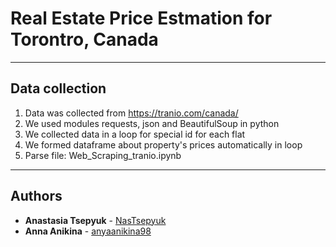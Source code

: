 # Real Estate Price Estmation for Torontro, Canada
***
## Data collection
1) Data was collected from https://tranio.com/canada/
2) We used modules requests, json and BeautifulSoup in python
3) We collected data in a loop for special id for each flat
4) We formed dataframe about property's prices automatically in loop
5) Parse file: Web_Scraping_tranio.ipynb

***
## Authors
* **Anastasia Tsepyuk**  - [NasTsepyuk](https://github.com/NasTsepyuk)
* **Anna Anikina**  - [anyaanikina98](https://github.com/anyaanikina98)
